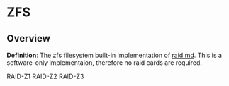 # ZFS

## Overview

**Definition**: The zfs filesystem built-in implementation of [raid.md](nomad/btrfs.md). This is a software-only implementaion, therefore no raid cards are required.

RAID-Z1
RAID-Z2
RAID-Z3

